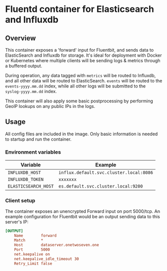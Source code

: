 # Fluentd container for Elasticsearch and Influxdb 

## Overview

This container exposes a 'forward' input for Fluentbit, and sends data to ElasticSearch and Influxdb for storage. It's ideal for deployment with Docker or Kubernetes where multiple clients will be sending logs & metrics through a buffered output. 

During operation, any data tagged with `metrics` will be routed to Influxdb, and all other data will be routed to ElasticSearch. `events` will be routed to the `events-yyyy.mm.dd` index, while all other logs will be submitted to the `syslog-yyyy.mm.dd` index. 

This container will also apply some basic postprocessing by performing GeoIP lookups on any public IPs in the logs. 

## Usage

All config files are included in the image. Only basic information is needed to startup and run the container. 

### Environment variables

Variable | Example
-------- | -----
`INFLUXDB_HOST` | `influx.default.svc.cluster.local:8086`
`INFLUXDB_TOKEN` | `xxxxxxx`
`ELASTICSEARCH_HOST` | `es.default.svc.cluster.local:9200`

### Client setup 

The container exposes an unencrypted Forward input on port 5000/tcp. An example configuration for Fluentbit would be an output sending data to this server's IP: 

```ini
[OUTPUT]
    Name        forward
    Match       *
    Host        dataserver.onetwoseven.one
    Port        5000
    net.keepalive on
    net.keepalive_idle_timeout 30
    Retry_Limit false
```
